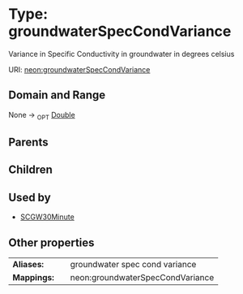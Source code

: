 
# Type: groundwaterSpecCondVariance


Variance in Specific Conductivity in groundwater in degrees celsius

URI: [neon:groundwaterSpecCondVariance](https://data.neonscience.org/groundwaterSpecCondVariance)


## Domain and Range

None ->  <sub>OPT</sub> [Double](types/Double.md)

## Parents


## Children


## Used by

 * [SCGW30Minute](SCGW30Minute.md)

## Other properties

|  |  |  |
| --- | --- | --- |
| **Aliases:** | | groundwater spec cond variance |
| **Mappings:** | | neon:groundwaterSpecCondVariance |

